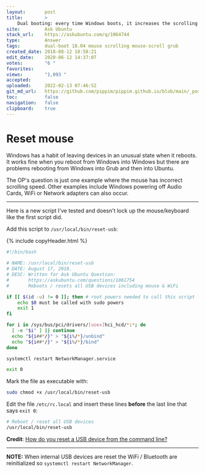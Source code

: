 ```yaml
---
layout:       post
title:        >
    Dual booting: every time Windows boots, it increases the scrolling speed of the mouse on Ubuntu
site:         Ask Ubuntu
stack_url:    https://askubuntu.com/q/1064744
type:         Answer
tags:         dual-boot 18.04 mouse scrolling mouse-scroll grub
created_date: 2018-08-12 18:58:21
edit_date:    2020-06-12 14:37:07
votes:        "6 "
favorites:    
views:        "1,093 "
accepted:     
uploaded:     2022-02-13 07:46:52
git_md_url:   https://github.com/pippim/pippim.github.io/blob/main/_posts/2018/2018-08-12-Dual-booting_-every-time-Windows-boots_-it-increases-the-scrolling-speed-of-the-mouse-on-Ubuntu.md
toc:          false
navigation:   false
clipboard:    true
---
```


# Reset mouse

Windows has a habit of leaving devices in an unusual state when it reboots. It works fine when you reboot from Windows into Windows but there are problems rebooting from Windows into Grub and then into Ubuntu.

The OP's question is just one example where the mouse has incorrect scrolling speed. Other examples include Windows powering off Audio Cards, WiFi or Network adapters can also occur.

----------

Here is a new script I've tested and doesn't lock up the mouse/keyboard like the first script did.



Add this script to `/usr/local/bin/reset-usb`:

{% include copyHeader.html %}
``` bash
#!/bin/bash

# NAME: /usr/local/bin/reset-usb
# DATE: August 17, 2018.
# DESC: Written for Ask Ubuntu Question:
#       https://askubuntu.com/questions/1061754
#       Reboots / resets all USB devices including mouse & WiFi

if [[ $(id -u) != 0 ]]; then # root powers needed to call this script
    echo $0 must be called with sudo powers
    exit 1
fi

for i in /sys/bus/pci/drivers/[uoex]hci_hcd/*:*; do
  [ -e "$i" ] || continue
  echo "${i##*/}" > "${i%/*}/unbind"
  echo "${i##*/}" > "${i%/*}/bind"
done

systemctl restart NetworkManager.service

exit 0
```

Mark the file as executable with:

``` bash
sudo chmod +x /usr/local/bin/reset-usb
```

Edit the file `/etc/rc.local` and insert these lines **before** the last line that says `exit 0`:

``` bash
# Reboot / reset all USB devices
/usr/local/bin/reset-usb
```

**Credit**: [How do you reset a USB device from the command line?][1]

----------

**NOTE:** When internal USB devices are reset the WiFi / Bluetooth are reinitialized so `systemctl restart NetworkManager`.

  [1]: https://askubuntu.com/a/290519/307523

